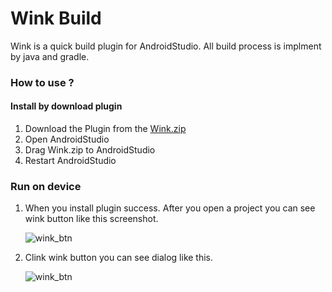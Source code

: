 # Wink Build 
Wink is a quick build plugin for AndroidStudio. All build process is implment by java and gradle.

### How to use ?

#### Install by download plugin
1. Download the Plugin from the [Wink.zip](https://s.momocdn.com/s1/u/dcehhhadi/Wink-0.0.2.zip)
2. Open AndroidStudio 
3. Drag Wink.zip to AndroidStudio 
4. Restart AndroidStudio

### Run on device

1. When you install plugin success. After you open a project  you can see wink button like this screenshot. 

    ![wink_btn](https://s.momocdn.com/s1/u/dcehhhadi/wink_btn.png)

2. Clink wink button you can see dialog like this.

    ![wink_btn](https://s.momocdn.com/s1/u/dcehhhadi/wink_btn.png)